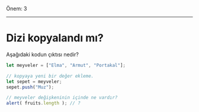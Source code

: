 Önem: 3

---

# Dizi kopyalandı mı?

Aşağıdaki kodun çıktısı nedir?

```js
let meyveler = ["Elma", "Armut", "Portakal"];

// kopyaya yeni bir değer ekleme.
let sepet = meyveler;
sepet.push("Muz");

// meyveler değişkeninin içinde ne vardır?
alert( fruits.length ); // ?
```

